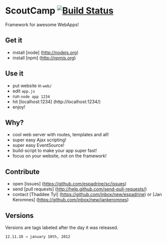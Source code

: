 # ScoutCamp [![Build Status](https://secure.travis-ci.org/espadrine/ScoutCamp.png?branch=master)](http://travis-ci.org/espadrine/ScoutCamp)

Framework for awesome WebApps!

## Get it

- install [node] (http://nodejs.org)
- install [npm] (http://npmjs.org)

## Use it

- put website in `web/`
- edit `app.js`
- run `node app 1234`
- hit [localhost:1234] (http://localhost:1234/)
- enjoy!

## Why?

- cool web server with routes, templates and all!
- super easy Ajax scripting!
- super easy EventSource!
- build-script to make your app super fast!
- focus on your website, not on the framework!

## Contribute

- open [issues] (https://github.com/espadrine/sc/issues)
- send [pull requests] (http://help.github.com/send-pull-requests/)
- contact [Thaddee Tyl] (https://github.com/inbox/new/espadrine) or [Jan Keromnes] (https://github.com/inbox/new/jankeromnes)

## Versions

Versions are tags labeled after the day it was released.

    12.11.10 → january 10th, 2012


